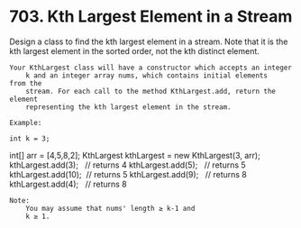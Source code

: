 # 703. Kth Largest Element in a Stream

Design a class to find the kth largest element in a stream. Note that
        it is the kth largest element in the sorted order, not the kth distinct element.

    Your KthLargest class will have a constructor which accepts an integer
        k and an integer array nums, which contains initial elements from the
        stream. For each call to the method KthLargest.add, return the element
        representing the kth largest element in the stream.

    Example:

    int k = 3;
int[] arr = [4,5,8,2];
KthLargest kthLargest = new KthLargest(3, arr);
kthLargest.add(3);   // returns 4
kthLargest.add(5);   // returns 5
kthLargest.add(10);  // returns 5
kthLargest.add(9);   // returns 8
kthLargest.add(4);   // returns 8

    Note: 
        You may assume that nums' length ≥ k-1 and
        k ≥ 1.
